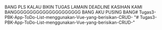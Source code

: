 BANG PLS KALAU BIKIN TUGAS LAMAIN DEADLINE KASIHAN KAMI BANGGGGGGGGGGGGGGGGGGGGG
BANG AKU PUSING BANG# Tugas3-PBK-App-ToDo-List-menggunakan-Vue-yang-berisikan-CRUD-
"# Tugas3-PBK-App-ToDo-List-menggunakan-Vue-yang-berisikan-CRUD-" 
